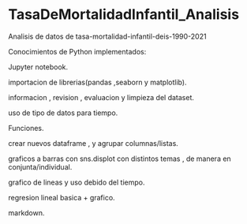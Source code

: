 # TasaDeMortalidadInfantil_Analisis
Analisis de datos de tasa-mortalidad-infantil-deis-1990-2021

Conocimientos de Python implementados:

Jupyter notebook.

importacion de librerias(pandas ,seaborn y matplotlib).

informacion , revision , evaluacion y limpieza del dataset.

uso de tipo de datos para tiempo.

Funciones.

crear nuevos dataframe , y agrupar columnas/listas.

graficos a barras con sns.displot con distintos temas , de manera en conjunta/individual.

grafico de lineas y uso debido del tiempo.

regresion lineal basica + grafico.

markdown.
